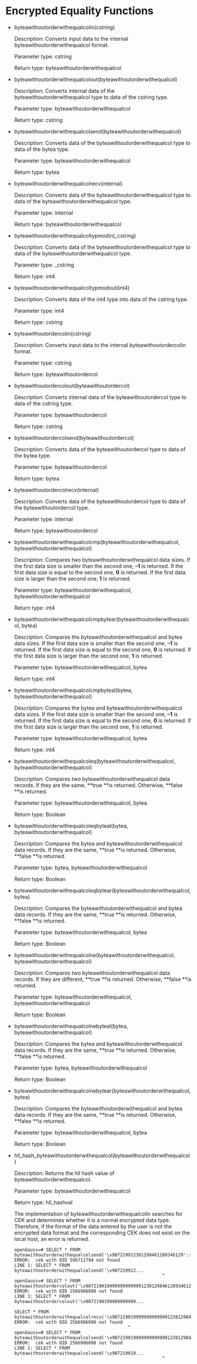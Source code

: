 # Encrypted Equality Functions<a name="EN-US_TOPIC_0299864759"></a>

-   byteawithoutorderwithequalcolin\(cstring\)

    Description: Converts input data to the internal byteawithoutorderwithequalcol format.

    Parameter type: cstring

    Return type: byteawithoutorderwithequalcol


-   byteawithoutorderwithequalcolout\(byteawithoutorderwithequalcol\)

    Description: Converts internal data of the byteawithoutorderwithequalcol type to data of the cstring type.

    Parameter type: byteawithoutorderwithequalcol

    Return type: cstring


-   byteawithoutorderwithequalcolsend\(byteawithoutorderwithequalcol\)

    Description: Converts data of the byteawithoutorderwithequalcol type to data of the bytea type.

    Parameter type: byteawithoutorderwithequalcol

    Return type: bytea

-   byteawithoutorderwithequalcolrecv\(internal\)

    Description: Converts data of the byteawithoutorderwithequalcol type to data of the byteawithoutorderwithequalcol type.

    Parameter type: internal

    Return type: byteawithoutorderwithequalcol

-   byteawithoutorderwithequalcoltypmodin\(\_cstring\)

    Description: Converts data of the byteawithoutorderwithequalcol type to data of the byteawithoutorderwithequalcol type.

    Parameter type: \_cstring

    Return type: int4

-   byteawithoutorderwithequalcoltypmodout\(int4\)

    Description: Converts data of the int4 type into data of the cstring type.

    Parameter type: int4

    Return type: cstring

-   byteawithoutordercolin\(cstring\)

    Description: Converts input data to the internal byteawithoutordercolin format.

    Parameter type: cstring

    Return type: byteawithoutordercol

-   byteawithoutordercolout\(byteawithoutordercol\)

    Description: Converts internal data of the byteawithoutordercol type to data of the cstring type.

    Parameter type: byteawithoutordercol

    Return type: cstring

-   byteawithoutordercolsend\(byteawithoutordercol\)

    Description: Converts data of the byteawithoutordercol type to data of the bytea type.

    Parameter type: byteawithoutordercol

    Return type: bytea

-   byteawithoutordercolrecv\(internal\)

    Description: Converts data of the byteawithoutordercol type to data of the byteawithoutordercol type.

    Parameter type: internal

    Return type: byteawithoutordercol

-   byteawithoutorderwithequalcolcmp\(byteawithoutorderwithequalcol, byteawithoutorderwithequalcol\)

    Description: Compares two byteawithoutorderwithequalcol data sizes. If the first data size is smaller than the second one,  **–1**  is returned. If the first data size is equal to the second one,  **0**  is returned. If the first data size is larger than the second one,  **1**  is returned.

    Parameter type: byteawithoutorderwithequalcol, byteawithoutorderwithequalcol

    Return type: int4

-   byteawithoutorderwithequalcolcmpbytear\(byteawithoutorderwithequalcol, bytea\)

    Description: Compares the byteawithoutorderwithequalcol and bytea data sizes. If the first data size is smaller than the second one,  **–1**  is returned. If the first data size is equal to the second one,  **0**  is returned. If the first data size is larger than the second one,  **1**  is returned.

    Parameter type: byteawithoutorderwithequalcol, bytea

    Return type: int4

-   byteawithoutorderwithequalcolcmpbyteal\(bytea, byteawithoutorderwithequalcol\)

    Description: Compares the bytea and byteawithoutorderwithequalcol data sizes. If the first data size is smaller than the second one,  **–1**  is returned. If the first data size is equal to the second one,  **0**  is returned. If the first data size is larger than the second one,  **1**  is returned.

    Parameter type: byteawithoutorderwithequalcol, bytea

    Return type: int4

-   byteawithoutorderwithequalcoleq\(byteawithoutorderwithequalcol, byteawithoutorderwithequalcol\)

    Description: Compares two byteawithoutorderwithequalcol data records. If they are the same,  **true **is returned. Otherwise,  **false **is returned.

    Parameter type: byteawithoutorderwithequalcol, bytea

    Return type: Boolean

-   byteawithoutorderwithequalcoleqbyteal\(bytea, byteawithoutorderwithequalcol\)

    Description: Compares the bytea and byteawithoutorderwithequalcol data records. If they are the same,  **true **is returned. Otherwise,  **false **is returned.

    Parameter type: bytea, byteawithoutorderwithequalcol

    Return type: Boolean

-   byteawithoutorderwithequalcoleqbytear\(byteawithoutorderwithequalcol, bytea\)

    Description: Compares the byteawithoutorderwithequalcol and bytea data records. If they are the same,  **true **is returned. Otherwise,  **false **is returned.

    Parameter type: byteawithoutorderwithequalcol, bytea

    Return type: Boolean

-   byteawithoutorderwithequalcolne\(byteawithoutorderwithequalcol, byteawithoutorderwithequalcol\)

    Description: Compares two byteawithoutorderwithequalcol data records. If they are different,  **true **is returned. Otherwise,  **false **is returned.

    Parameter type: byteawithoutorderwithequalcol, byteawithoutorderwithequalcol

    Return type: Boolean

-   byteawithoutorderwithequalcolnebyteal\(bytea, byteawithoutorderwithequalcol\)

    Description: Compares the bytea and byteawithoutorderwithequalcol data records. If they are the same,  **true **is returned. Otherwise,  **false **is returned.

    Parameter type: bytea, byteawithoutorderwithequalcol

    Return type: Boolean

-   byteawithoutorderwithequalcolnebytear\(byteawithoutorderwithequalcol, bytea\)

    Description: Compares the byteawithoutorderwithequalcol and bytea data records. If they are the same,  **true **is returned. Otherwise,  **false **is returned.

    Parameter type: byteawithoutorderwithequalcol, bytea

    Return type: Boolean

-   hll\_hash\_byteawithoutorderwithequalcol\(byteawithoutorderwithequalcol\)

    Description: Returns the hll hash value of byteawithoutorderwithequalcol.

    Parameter type: byteawithoutorderwithequalcol

    Return type: hll\_hashval

    The implementation of byteawithoutorderwithequalcolin searches for CEK and determines whether it is a normal encrypted data type. Therefore, if the format of the data entered by the user is not the encrypted data format and the corresponding CEK does not exist on the local host, an error is returned.

    ```
    openGauss=# SELECT * FROM byteawithoutorderwithequalcolsend('\x907219912381298461289346129'::byteawithoutorderwithequalcol);
    ERROR:  cek with OID 596711794 not found
    LINE 1: SELECT * FROM byteawithoutorderwithequalcolsend('\x907219912...
                                                            ^
    openGauss=# SELECT * FROM byteawithoutordercolout('\x90721901999999999999912381298461289346129');
    ERROR:  cek with OID 2566986098 not found
    LINE 1: SELECT * FROM byteawithoutordercolout('\x9072190199999999999...
       
    SELECT * FROM byteawithoutorderwithequalcolrecv('\x90721901999999999999912381298461289346129'::byteawithoutorderwithequalcol);
    ERROR:  cek with OID 2566986098 not found
                                               ^
    openGauss=# SELECT * FROM byteawithoutorderwithequalcolsend('\x90721901999999999999912381298461289346129'::byteawithoutorderwithequalcol);
    ERROR:  cek with OID 2566986098 not found
    LINE 1: SELECT * FROM byteawithoutorderwithequalcolsend('\x907219019...
                                                            ^
    ```


